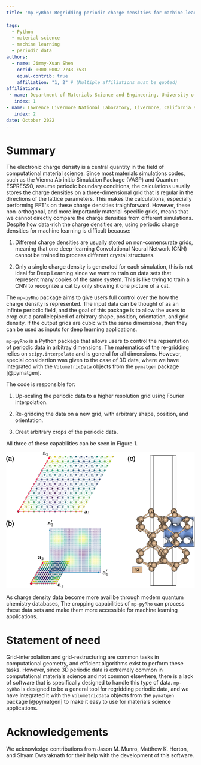 ```yaml
---
title: 'mp-PyRho: Regridding periodic charge densities for machine-learning applications'

tags:
  - Python
  - material science
  - machine learning
  - periodic data
authors:
  - name: Jimmy-Xuan Shen
    orcid: 0000-0002-2743-7531 
    equal-contrib: true
    affiliation: "1, 2" # (Multiple affiliations must be quoted)
affiliations:
 - name: Department of Materials Science and Engineering, University of California, Berkeley, Berkeley, California 94720, United States
   index: 1
- name: Lawrence Livermore National Laboratory, Livermore, California 94550, United States
   index: 2
date: October 2022
---
```


# Summary

The electronic charge density is a central quantity in the field of computational material science.
Since most materials simulations codes, such as the Vienna Ab initio Simulation Package (VASP) and Quantum ESPRESSO, assume periodic boundary conditions, the calculations usually stores the charge densities on a three-dimensional grid that is regular in the directions of the lattice parameters.
This makes the calculations, especially performing FFT's on these charge densities traighforward.
However, these non-orthogonal, and more importantly material-specific grids, means that we cannot directly compare the charge densities from different simulations.
Despite how data-rich the charge densities are, using periodic charge densities for machine learning is difficult because:

1. Different charge densities are usually stored on non-comensurate grids, meaning that one deep-learning Convolutional Neural Network (CNN) cannot be trained to process different crystal structures.

2. Only a single charge density is generated for each simulation, this is not ideal for Deep Learning since we want to train on data sets that represent many copies of the same system.  This is like trying to train a CNN to recognize a cat by only showing it one picture of a cat.

The `mp-pyRho` package aims to give users full control over the how the charge density is represented.
The input data can be thought of as an infinte periodic field, and the goal of this package is to allow the users to crop out a parallelepiped of arbitrary shape, position, orientation, and grid density.
If the output grids are cubic with the same dimensions, then they can be used as inputs for deep learning applications.

`mp-pyRho` is a Python package that allows users to control the repsentation of periodic data in arbitray dimensions.
The matematics of the re-gridding relies on `scipy.interpolate` and is general for all dimensions.
However, special considertion was given to the case of 3D data, where we have integrated with the `VolumetricData` objects from the `pymatgen` package [@pymatgen].

The code is responsible for:
1. Up-scaling the periodic data to a higher resolution grid using Fourier interpolation.

2. Re-gridding the data on a new grid, with arbitrary shape, position, and orientation.

3. Creat arbitrary crops of the periodic data.

All three of these capabilities can be seen in Figure 1. 

![Figure 1. (a) Demonstration of Fourier interpolation of a 2D periodic field. (b) Demonstration of regridding on a 2D periodic field. (c) Demonstration of cropping of a 3D periodic field.](fig1.png)

As charge density data become more availibe through modern quantum chemistry databases, The cropping capabilities of `mp-pyRho` can process these data sets and make them more accessible for machine learning applications.


# Statement of need

Grid-interpolation and grid-restructuring are common tasks in computational geometry, and efficient algorithms exist to perform these tasks.
However, since 3D periodic data is extremely common in computational materials science and not common elsewhere, there is a lack of software that is specifically designed to handle this type of data.
`mp-pyRho` is designed to be a general tool for regridding periodic data, and we have integrated it with the `VolumetricData` objects from the `pymatgen` package [@pymatgen] to make it easy to use for materials science applications.

# Acknowledgements

We acknowledge contributions from Jason M. Munro, Matthew K. Horton, and Shyam Dwaraknath for their help with the development of this software.